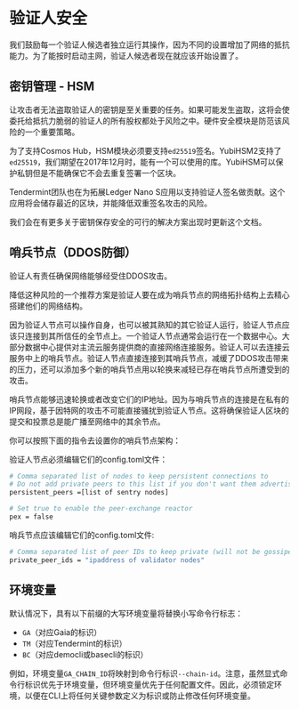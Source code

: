 # 验证人安全

我们鼓励每一个验证人候选者独立运行其操作，因为不同的设置增加了网络的抵抗能力。为了能按时启动主网，验证人候选者现在就应该开始设置了。

## 密钥管理 - HSM

让攻击者无法盗取验证人的密钥是至关重要的任务。如果可能发生盗取，这将会使委托给抵抗力脆弱的验证人的所有股权都处于风险之中。硬件安全模块是防范该风险的一个重要策略。

为了支持Cosmos Hub，HSM模块必须要支持`ed25519`签名。YubiHSM2支持了`ed25519`，我们期望在2017年12月时，能有一个可以使用的库。YubiHSM可以保护私钥但是不能确保它不会去重复签署一个区块。

Tendermint团队也在为拓展Ledger Nano S应用以支持验证人签名做贡献。这个应用将会储存最近的区块，并能降低双重签名攻击的风险。

我们会在有更多关于密钥保存安全的可行的解决方案出现时更新这个文档。

## 哨兵节点（DDOS防御）

验证人有责任确保网络能够经受住DDOS攻击。

降低这种风险的一个推荐方案是验证人要在成为哨兵节点的网络拓扑结构上去精心搭建他们的网络结构。

因为验证人节点可以操作自身，也可以被其熟知的其它验证人运行，验证人节点应该只连接到其所信任的全节点上。一个验证人节点通常会运行在一个数据中心。大部分数据中心提供对主流云服务提供商的直接网络连接服务。验证人可以去连接云服务中上的哨兵节点。验证人节点直接连接到其哨兵节点，减缓了DDOS攻击带来的压力，还可以添加多个新的哨兵节点用以轮换来减轻已存在哨兵节点所遭受到的攻击。

哨兵节点能够迅速轮换或者改变它们的IP地址。因为与哨兵节点的连接是在私有的IP网段，基于因特网的攻击不可能直接骚扰到验证人节点。这将确保验证人区块的提交和投票总是能广播至网络中的其余节点。

你可以按照下面的指令去设置你的哨兵节点架构：

验证人节点必须编辑它们的config.toml文件：

```bash
# Comma separated list of nodes to keep persistent connections to
# Do not add private peers to this list if you don't want them advertised
persistent_peers =[list of sentry nodes]

# Set true to enable the peer-exchange reactor
pex = false
```

哨兵节点应该编辑它们的config.toml文件:

```bash
# Comma separated list of peer IDs to keep private (will not be gossiped to other peers)
private_peer_ids = "ipaddress of validator nodes"
```

## 环境变量

默认情况下，具有以下前缀的大写环境变量将替换小写命令行标志：

+ `GA`（对应Gaia的标识）
+ `TM`（对应Tendermint的标识）
+ `BC`（对应democli或basecli的标识）

例如，环境变量`GA_CHAIN_ID`将映射到命令行标识`--chain-id`。注意，虽然显式命令行标识优先于环境变量，但环境变量优先于任何配置文件。因此，必须锁定环境，以便在CLI上将任何关键参数定义为标识或防止修改任何环境变量。
